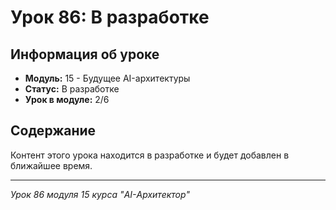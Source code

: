 # Урок 86: В разработке

## Информация об уроке
- **Модуль:** 15 - Будущее AI-архитектуры
- **Статус:** В разработке
- **Урок в модуле:** 2/6

## Содержание
Контент этого урока находится в разработке и будет добавлен в ближайшее время.

---
*Урок 86 модуля 15 курса "AI-Архитектор"*
